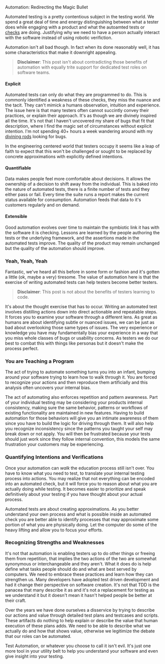 Automation: Redirecting the Magic Bullet

Automated testing is a pretty contentious subject in the testing world. We spend a great deal of time and energy distinguishing between what a tester does while engaging with a product and what the autoamted tests or [checks]() are doing. Justifying why we need to have a person actually interact with the software instead of using robotic verifiction. 

Automation isn't all bad though. In fact when its done reasonably well, it has some characteristics that make it downright appealing.
>**Disclaimer**: This post isn't about contradicting those benefits of automation with equally trite support for dedicated test roles on software teams. 


#### Explicit
Automated tests can only do what they are programmed to do. This is commonly identified a weakness of these checks, they miss the nuance and the tacit. They can't mimick a humans observation, intuition and experience. 
The issue here is that many testers often cannot succintly convey their practices, or explain their approach. It's as though we are divinely inspired all the time. It's not that I haven't uncovered my share of bugs that fit that description, where I find the magic set of circumstances without explicit intention. I'm not spending 40+ hours a week wandering around with my [divining rods]() looking for bugs. 

In the engineering centered world that testers occupy it seems like a leap of faith to expect that this won't be challenged or sought to be replaced by concrete approximations with explicitly defined intentions.

#### Quantifiable
Data makes people feel more comfortable about decisions. It allows the ownership of a decision to shift away from the individual.  This is baked into the nature of automated tests, there is a finite number of tests and they either pass or fail. Every time the suite runs a report makes the current status available for consumption. Automation feeds that data to it's customers regularly and on demand.

#### Extensible
Good automation evolves over time to maintain the symbiotic link it has with the software it is checking. Lessons are learned by the people authoring the tests or the underlying framework, and the assertions made in the automated tests improve. The quality of the product may remain unchanged but the quality of the automation should improve. 

### Yeah, Yeah, Yeah 

Fantastic, we've heard all this before in some form or fashion and it's gotten a little (ok, maybe a very) tiresome. The value of automation here is that the exercise of writing automated tests can help testers become better testers. 
>**Disclaimer**: This post is not about the benefits of testers learning to code.

It's about the thought exercise that has to occur. Writing an automated test involves distilling actions down into direct actionable and repeatable steps. It forces you to examine your software through a different lens. As great as humans are about identifying subtle or nuanced issues, we can be just as bad about overlooking those same types of issues. The very experience or knowledge you have may fundamentally bias your experience in a way that you miss whole classes of bugs or usability concerns. As testers we do our best to combat this with things like personas but it doesn't make the process perfect. 

### You are Teaching a Program
The act of trying to automate something turns you into an infant, bumping around your software trying to learn how to walk through it. You are forced to recognize your actions and then reproduce them artificially and this analysis often uncovers your internal bias. 

The act of automating also enforces repetition and pattern awareness. Part of your individual testing may be considering your products internal consistency, making sure the same behavior, patterns or workflows of existing functionality are maintained in new features. Having to build automation for those behaviors will give you an intimate awareness of them since you have to build the logic for driving through them. It will also help you recognize inconsistency since the patterns you taught your self may break down or not apply. You will then be frustrated because your tests should just work since they follow internal convention, this models the same frustration your customers may be experiencing. 

### Quantifying Intentions and Verifications
Once your automation can *walk* the education process still isn't over. You have to know what you need to test, to translate your internal testing process into actions. You may realize that not everything can be encoded into an automated check, but it will force you to reason about what you are actually doing while testing. It becomes easier to prioritize and speak definitively about your testing if you have thought about your actual process. 

Automated tests are about creating approximations. As you better understand your own process and what is possible inside an automated check you are better able to identify processes that may approximate some portion of what you are phyisically doing. Let the computer do some of the heavy lifting and allow you to focus your efforts. 

### Recognizing Strengths and Weaknesses

It's not that automation is enabling testers up to do other things or freeing them from repetition, that implies the two actions of the two are somewhat synonymous or interchangeable and they aren't. What it does do is help define what tasks people should do and what are best served by computers. We need to embrace these practices and learn how they can strengthen us. Many developers have adopted test driven development and had it change their perspective on software creation. It's not that TDD is the panacea that many describe it as and it's not a replacement for testing as we understand it but it doesn't mean it hasn't helped people be better at their craft.

Over the years we have done ourselves a disservice by trying to describe our actions and value through detailed test plans and testcases and scripts. These artifacts do nothing to help explain or describe the value that human execution of these plans adds. We need to be able to describe what we actually do and how that shows value, otherwise we legitimize the debate that our roles can be automated. 

Test Automation, or whatever you choose to call it isn't evil. It's just one more tool in your utility belt to help you understand your software and even give insight into your testing. 

